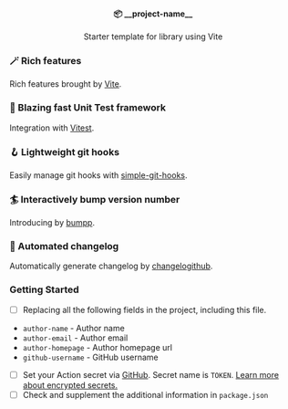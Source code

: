 <p align="center">
  <strong>📦 __project-name__</strong><br><br>
  Starter template for library using Vite<br>
</p>

### 🪄 Rich features

Rich features brought by [Vite](https://vitejs.dev/).

### 🚀 Blazing fast Unit Test framework

Integration with [Vitest](https://vitest.dev/).

### 🪝 Lightweight git hooks

Easily manage git hooks with [simple-git-hooks](https://github.com/toplenboren/simple-git-hooks).

### 🏄 Interactively bump version number

Introducing by [bumpp](https://github.com/antfu/bumpp).

### 🚗 Automated changelog

Automatically generate changelog by [changelogithub](https://github.com/antfu/changelogithub).

### Getting Started

- [ ] Replacing all the following fields in the project, including this file.
- `author-name` - Author name
- `author-email` - Author email
- `author-homepage` - Author homepage url
- `github-username` - GitHub username
- [ ] Set your Action secret via [GitHub](https://github.com/github-username/__project-name__/settings/secrets/actions). Secret name is `TOKEN`. [Learn more about encrypted secrets.](https://docs.github.com/en/actions/security-guides/encrypted-secrets)
- [ ] Check and supplement the additional information in `package.json`
